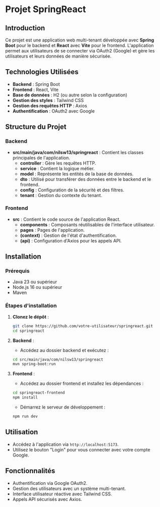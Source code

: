 # Projet SpringReact

## Introduction

Ce projet est une application web multi-tenant développée avec **Spring Boot** pour le backend et **React** avec **Vite** pour le frontend. L'application permet aux utilisateurs de se connecter via OAuth2 (Google) et gère les utilisateurs et leurs données de manière sécurisée.

## Technologies Utilisées

- **Backend** : Spring Boot
- **Frontend** : React, Vite
- **Base de données** : H2 (ou autre selon la configuration)
- **Gestion des styles** : Tailwind CSS
- **Gestion des requêtes HTTP** : Axios
- **Authentification** : OAuth2 avec Google

## Structure du Projet

### Backend

- **src/main/java/com/nilsw13/springreact** : Contient les classes principales de l'application.
  - **controller** : Gère les requêtes HTTP.
  - **service** : Contient la logique métier.
  - **model** : Représente les entités de la base de données.
  - **dto** : Utilisé pour transférer des données entre le backend et le frontend.
  - **config** : Configuration de la sécurité et des filtres.
  - **tenant** : Gestion du contexte du tenant.

### Frontend

- **src** : Contient le code source de l'application React.
  - **components** : Composants réutilisables de l'interface utilisateur.
  - **pages** : Pages de l'application.
  - **(context)** : Gestion de l'état d'authentification.
  - **(api)** : Configuration d'Axios pour les appels API.

## Installation

### Prérequis

- Java 23 ou supérieur
- Node.js 16 ou supérieur
- Maven 

### Étapes d'installation

1. **Clonez le dépôt** :
   ```bash
   git clone https://github.com/votre-utilisateur/springreact.git
   cd springreact
   ```

2. **Backend** :
   - Accédez au dossier backend et exécutez :
   ```bash
   cd src/main/java/com/nilsw13/springreact
   mvn spring-boot:run
   ```

3. **Frontend** :
   - Accédez au dossier frontend et installez les dépendances :
   ```bash
   cd springreact-frontend
   npm install
   ```

   - Démarrez le serveur de développement :
   ```bash
   npm run dev
   ```

## Utilisation

- Accédez à l'application via `http://localhost:5173`.
- Utilisez le bouton "Login" pour vous connecter avec votre compte Google.

## Fonctionnalités

- Authentification via Google OAuth2.
- Gestion des utilisateurs avec un système multi-tenant.
- Interface utilisateur réactive avec Tailwind CSS.
- Appels API sécurisés avec Axios.

